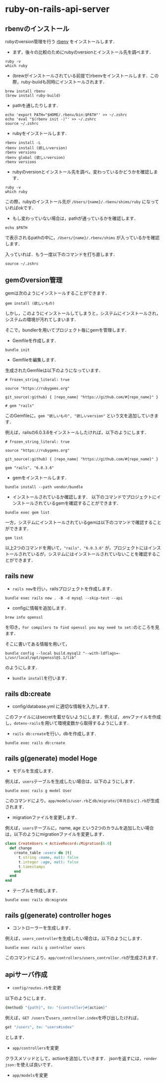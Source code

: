 # ruby-on-rails-api-server

## rbenvのインストール
rubyのversion管理を行う [rbenv](https://github.com/rbenv/rbenv) をインストールします．

- まず，後々の比較のためにrubyのversionとインストール先を調べます．

```
ruby -v
which ruby
```

- (brewがインストールされている前提で)rbenvをインストールします．この際，ruby-buiidも同時にインストールされます．

```
brew install rbenv
(brew install ruby-build)
```

- pathを通したりします．

```
echo 'export PATH="$HOME/.rbenv/bin:$PATH"' >> ~/.zshrc
echo 'eval "$(rbenv init -)"' >> ~/.zshrc
source ~/.zshrc
```

- rubyをインストールします．

```
rbenv install -L
rbenv install (欲しいversion)
rbenv versions
rbenv global (欲しいversion)
rbenv versions
```

- rubyのversionとインストール先を調べ，変わっているかどうかを確認します．

```
ruby -v
which ruby
```
この際，rubyのインストール先が `/Users/{name}/.rbenv/shims/ruby` になっていればokです．

- もし変わっていない場合は，pathが通っているかを確認します．

```
echo $PATH
```
で表示されるpathの中に，`/Users/{name}/.rbenv/shims` が入っているかを確認します．

入っていれば．もう一度以下のコマンドを打ち直します．

```
source ~/.zshrc
```

## gemのversion管理
gemは次のようにインストールすることができます．

```
gem install (欲しいもの)
```
しかし，このようにインストールしてしまうと，システムにインストールされ，システムの環境が汚れてしまいます．

そこで，bundlerを用いてプロジェクト毎にgemを管理します．

- Gemfileを作成します．

```
bundle init
```

- Gemfileを編集します．

生成されたGemfileは以下のようになっています．

```Gemfile
# frozen_string_literal: true

source "https://rubygems.org"

git_source(:github) { |repo_name| "https://github.com/#{repo_name}" }

# gem "rails"
```
このGemfileに，`gem "欲しいもの", "欲しいversion"` という文を追加していきます．

例えば，railsの6.0.3.6をインストールしたければ，以下のようにします．

```Gemfile
# frozen_string_literal: true

source "https://rubygems.org"

git_source(:github) { |repo_name| "https://github.com/#{repo_name}" }

gem "rails", "6.0.3.6"
```

- gemをインストールします．

```
bundle install --path vendor/bundle
```

- インストールされているか確認します．
以下のコマンドでプロジェクトにインストールされているgemを確認することができます．

```
bundle exec gem list
```
一方，システムにインストールされているgemは以下のコマンドで確認することができます．

```
gem list
```

以上2つのコマンドを用いて，`"rails", "6.0.3.6"` が，プロジェクトにはインストールされているが，システムにはインストールされていないことを確認することができます．

## rails new
- `rails new`を行い，railsプロジェクトを作成します．

```
bundle exec rails new . -B -d mysql --skip-test --api
```

- configに情報を追加します．

```
brew info openssl
```
を叩き，`For compilers to find openssl you may need to set:`のところを見ます．

そこに書いてある情報を用いて，

```
bundle config --local build.mysql2 "--with-ldflags=-L/usr/local/opt/openssl@1.1/lib"
```
のようにします．

- `bundle install`を行います．

## rails db:create
- config/database.yml に適切な情報を入力します．

このファイルにはsecretを載せないようにします．例えば，.envファイルを作成し，`dotenv-rails`を用いて環境変数から取得するようにします．

- `rails db:create`を行い，dbを作成します．

```
bundle exec rails db:create
```

## rails g(generate) model Hoge
- モデルを生成します．

例えば，`users`テーブルを生成したい場合は，以下のようにします．

```
bundle exec rails g model User
```
このコマンドにより，`app/models/user.rb`と`db/migrate/{年月日など}.rb`が生成されます．

- migrationファイルを変更します．

例えば，`users`テーブルに，name, age という2つのカラムを追加したい場合は，以下のようにmigrationファイルを変更します．

```ruby
class CreateUsers < ActiveRecord::Migration[6.0]
  def change
    create_table :users do |t|
      t.string :name, null: false
      t.integer :age, null: false
      t.timestamps
    end
  end
end
```

- テーブルを作成します．

```
bundle exec rails db:migrate
```

## rails g(generate) controller hoges
- コントローラーを生成します．

例えば，`users_controller`を生成したい場合は，以下のようにします．

```
bundle exec rails g controller users
```
このコマンドにより，`app/controllers/users_controller.rb`が生成されます．

## apiサーバ作成
- `config/routes.rb`を変更

以下のようにします．

```ruby
{method} "{path}", to: "{controller}#{action}"
```
例えば，`GET /users`で`users_controller.index`を呼び出したければ，

```ruby
get "/users", to: "users#index"
```
とします．

- `app/controllers`を変更

クラスメソッドとして，actionを追加していきます．
jsonを返すには，`render json:`を使えば良いです．

- `app/models`を変更